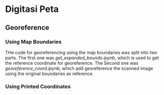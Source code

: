 # Digitasi Peta

## Georeference

### Using Map Boundaries

THe code for georeferencing using the map boundaries was split into two parts.
The first one was *get_expanded_bounds.ipynb*, which is used to get the reference coordinate for georeference.
The Second one was *georeference_coord.ipynb*, which add georeference the scanned image using the original boundaries as reference.

### Using Printed Coordinates
